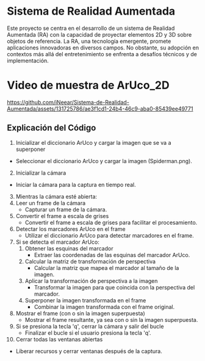 # Sistema de Realidad Aumentada
Este proyecto se centra en el desarrollo de un sistema de Realidad Aumentada (RA) con la capacidad de proyectar elementos 2D y 3D sobre objetos de referencia. La RA, una tecnología emergente, promete aplicaciones innovadoras en diversos campos. No obstante, su adopción en contextos más allá del entretenimiento se enfrenta a desafíos técnicos y de implementación.

# Video de muestra de ArUco_2D

https://github.com/iNeear/Sistema-de-Realidad-Aumentada/assets/131725786/ae3f1cd1-24b4-46c9-aba0-85439ee49771

## Explicación del Código

1. Inicializar el diccionario ArUco y cargar la imagen que se va a superponer
  - Seleccionar el diccionario ArUco y cargar la imagen (Spiderman.png).
2. Inicializar la cámara
  - Iniciar la cámara para la captura en tiempo real.
3. Mientras la cámara esté abierta:
  1. Leer un frame de la cámara
     - Capturar un frame de la cámara.
  2. Convertir el frame a escala de grises
     - Convertir el frame a escala de grises para facilitar el procesamiento.
  3. Detectar los marcadores ArUco en el frame
     - Utilizar el diccionario ArUco para detectar marcadores en el frame.
  4. Si se detecta el marcador ArUco:
     1. Obtener las esquinas del marcador
        - Extraer las coordenadas de las esquinas del marcador ArUco.
     2. Calcular la matriz de transformación de perspectiva
        - Calcular la matriz que mapea el marcador al tamaño de la imagen.
     3. Aplicar la transformación de perspectiva a la imagen
        - Transformar la imagen para que coincida con la perspectiva del marcador.
     4. Superponer la imagen transformada en el frame
        - Combinar la imagen transformada con el frame original.
  5. Mostrar el frame (con o sin la imagen superpuesta)
     - Mostrar el frame resultante, ya sea con o sin la imagen superpuesta.
  6. Si se presiona la tecla 'q', cerrar la cámara y salir del bucle
     - Finalizar el bucle si el usuario presiona la tecla 'q'.
4. Cerrar todas las ventanas abiertas
  - Liberar recursos y cerrar ventanas después de la captura.
